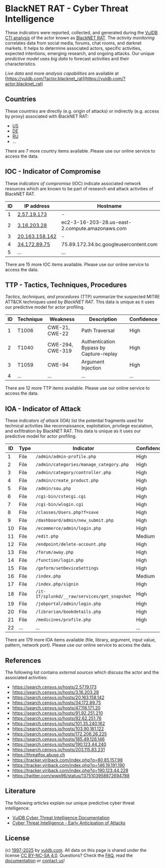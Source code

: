 # BlackNET RAT - Cyber Threat Intelligence

These _indicators_ were reported, collected, and generated during the [VulDB CTI analysis](https://vuldb.com/?kb.cti) of the actor known as [BlackNET RAT](https://vuldb.com/?actor.blacknet_rat). The _activity monitoring_ correlates data from social media, forums, chat rooms, and darknet markets. It helps to determine associated actors, specific activities, expected intentions, emerging research, and ongoing attacks. Our unique _predictive model_ uses _big data_ to forecast activities and their characteristics.

_Live data_ and more _analysis capabilities_ are available at [https://vuldb.com/?actor.blacknet_rat](https://vuldb.com/?actor.blacknet_rat)

## Countries

These _countries_ are directly (e.g. origin of attacks) or indirectly (e.g. access by proxy) associated with BlackNET RAT:

* [US](https://vuldb.com/?country.us)
* [DE](https://vuldb.com/?country.de)
* [RU](https://vuldb.com/?country.ru)
* ...

There are 7 more country items available. Please use our online service to access the data.

## IOC - Indicator of Compromise

These _indicators of compromise_ (IOC) indicate associated network resources which are known to be part of research and attack activities of BlackNET RAT.

ID | IP address | Hostname | Campaign | Confidence
-- | ---------- | -------- | -------- | ----------
1 | [2.57.19.173](https://vuldb.com/?ip.2.57.19.173) | - | - | High
2 | [3.16.203.28](https://vuldb.com/?ip.3.16.203.28) | ec2-3-16-203-28.us-east-2.compute.amazonaws.com | - | Medium
3 | [20.163.158.142](https://vuldb.com/?ip.20.163.158.142) | - | - | High
4 | [34.172.89.75](https://vuldb.com/?ip.34.172.89.75) | 75.89.172.34.bc.googleusercontent.com | - | Medium
5 | ... | ... | ... | ...

There are 15 more IOC items available. Please use our online service to access the data.

## TTP - Tactics, Techniques, Procedures

_Tactics, techniques, and procedures_ (TTP) summarize the suspected MITRE ATT&CK techniques used by _BlackNET RAT_. This data is unique as it uses our predictive model for actor profiling.

ID | Technique | Weakness | Description | Confidence
-- | --------- | -------- | ----------- | ----------
1 | T1006 | CWE-21, CWE-22 | Path Traversal | High
2 | T1040 | CWE-294, CWE-319 | Authentication Bypass by Capture-replay | High
3 | T1059 | CWE-94 | Argument Injection | High
4 | ... | ... | ... | ...

There are 12 more TTP items available. Please use our online service to access the data.

## IOA - Indicator of Attack

These _indicators of attack_ (IOA) list the potential fragments used for technical activities like reconnaissance, exploitation, privilege escalation, and exfiltration by BlackNET RAT. This data is unique as it uses our predictive model for actor profiling.

ID | Type | Indicator | Confidence
-- | ---- | --------- | ----------
1 | File | `/admin/admin-profile.php` | High
2 | File | `/admin/categories/manage_category.php` | High
3 | File | `/admin/category/controller.php` | High
4 | File | `/admin/create_product.php` | High
5 | File | `/admin/sou.php` | High
6 | File | `/cgi-bin/cstecgi.cgi` | High
7 | File | `/cgi-bin/wlogin.cgi` | High
8 | File | `/classes/Users.php?f=save` | High
9 | File | `/dashboard/admin/new_submit.php` | High
10 | File | `/ecommerce/admin/login.php` | High
11 | File | `/edit.php` | Medium
12 | File | `/endpoint/delete-account.php` | High
13 | File | `/forum/away.php` | High
14 | File | `/function/login.php` | High
15 | File | `/goform/setDeviceSettings` | High
16 | File | `/index.php` | Medium
17 | File | `/index.php/signin` | High
18 | File | `/it-IT/splunkd/__raw/services/get_snapshot` | High
19 | File | `/jobportal/admin/login.php` | High
20 | File | `/librarian/bookdetails.php` | High
21 | File | `/medicines/profile.php` | High
22 | ... | ... | ...

There are 179 more IOA items available (file, library, argument, input value, pattern, network port). Please use our online service to access the data.

## References

The following list contains _external sources_ which discuss the actor and the associated activities:

* https://search.censys.io/hosts/2.57.19.173
* https://search.censys.io/hosts/3.16.203.28
* https://search.censys.io/hosts/20.163.158.142
* https://search.censys.io/hosts/34.172.89.75
* https://search.censys.io/hosts/47.116.171.20
* https://search.censys.io/hosts/91.92.251.210
* https://search.censys.io/hosts/92.62.251.76
* https://search.censys.io/hosts/101.35.240.162
* https://search.censys.io/hosts/103.90.161.122
* https://search.censys.io/hosts/172.206.26.225
* https://search.censys.io/hosts/185.49.126.146
* https://search.censys.io/hosts/190.123.44.240
* https://search.censys.io/hosts/203.115.83.231
* https://threatfox.abuse.ch
* https://tracker.viriback.com/index.php?q=80.85.157.98
* https://tracker.viriback.com/index.php?q=146.19.191.190
* https://tracker.viriback.com/index.php?q=190.123.44.228
* https://twitter.com/wwp96/status/1375103958872694788

## Literature

The following _articles_ explain our unique predictive cyber threat intelligence:

* [VulDB Cyber Threat Intelligence Documentation](https://vuldb.com/?kb.cti)
* [Cyber Threat Intelligence - Early Anticipation of Attacks](https://www.scip.ch/en/?labs.20201022)

## License

(c) [1997-2025](https://vuldb.com/?kb.changelog) by [vuldb.com](https://vuldb.com/?kb.about). All data on this page is shared under the license [CC BY-NC-SA 4.0](https://creativecommons.org/licenses/by-nc-sa/4.0/). Questions? Check the [FAQ](https://vuldb.com/?kb.faq), read the [documentation](https://vuldb.com/?kb) or [contact us](https://vuldb.com/?contact)!
